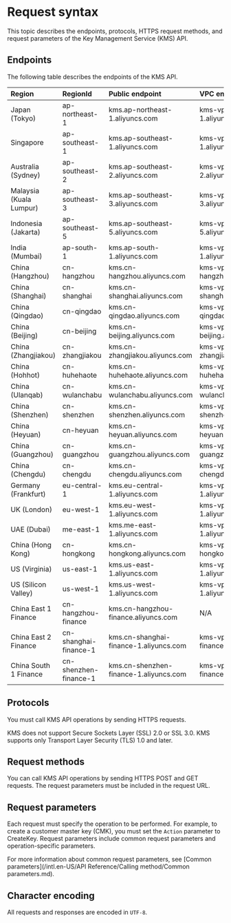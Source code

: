 # Request syntax

This topic describes the endpoints, protocols, HTTPS request methods, and request parameters of the Key Management Service \(KMS\) API.

## Endpoints

The following table describes the endpoints of the KMS API.

|Region|RegionId|Public endpoint|VPC endpoint|
|:-----|:-------|:--------------|:-----------|
|Japan \(Tokyo\)|ap-northeast-1|kms.ap-northeast-1.aliyuncs.com|kms-vpc.ap-northeast-1.aliyuncs.com|
|Singapore|ap-southeast-1|kms.ap-southeast-1.aliyuncs.com|kms-vpc.ap-southeast-1.aliyuncs.com|
|Australia \(Sydney\)|ap-southeast-2|kms.ap-southeast-2.aliyuncs.com|kms-vpc.ap-southeast-2.aliyuncs.com|
|Malaysia \(Kuala Lumpur\)|ap-southeast-3|kms.ap-southeast-3.aliyuncs.com|kms-vpc.ap-southeast-3.aliyuncs.com|
|Indonesia \(Jakarta\)|ap-southeast-5|kms.ap-southeast-5.aliyuncs.com|kms-vpc.ap-southeast-5.aliyuncs.com|
|India \(Mumbai\)|ap-south-1|kms.ap-south-1.aliyuncs.com|kms-vpc.ap-south-1.aliyuncs.com|
|China \(Hangzhou\)|cn-hangzhou|kms.cn-hangzhou.aliyuncs.com|kms-vpc.cn-hangzhou.aliyuncs.com|
|China \(Shanghai\)|cn-shanghai|kms.cn-shanghai.aliyuncs.com|kms-vpc.cn-shanghai.aliyuncs.com|
|China \(Qingdao\)|cn-qingdao|kms.cn-qingdao.aliyuncs.com|kms-vpc.cn-qingdao.aliyuncs.com|
|China \(Beijing\)|cn-beijing|kms.cn-beijing.aliyuncs.com|kms-vpc.cn-beijing.aliyuncs.com|
|China \(Zhangjiakou\)|cn-zhangjiakou|kms.cn-zhangjiakou.aliyuncs.com|kms-vpc.cn-zhangjiakou.aliyuncs.com|
|China \(Hohhot\)|cn-huhehaote|kms.cn-huhehaote.aliyuncs.com|kms-vpc.cn-huhehaote.aliyuncs.com|
|China \(Ulanqab\)|cn-wulanchabu|kms.cn-wulanchabu.aliyuncs.com|kms-vpc.cn-wulanchabu.aliyuncs.com|
|China \(Shenzhen\)|cn-shenzhen|kms.cn-shenzhen.aliyuncs.com|kms-vpc.cn-shenzhen.aliyuncs.com|
|China \(Heyuan\)|cn-heyuan|kms.cn-heyuan.aliyuncs.com|kms-vpc.cn-heyuan.aliyuncs.com|
|China \(Guangzhou\)|cn-guangzhou|kms.cn-guangzhou.aliyuncs.com|kms-vpc.cn-guangzhou.aliyuncs.com|
|China \(Chengdu\)|cn-chengdu|kms.cn-chengdu.aliyuncs.com|kms-vpc.cn-chengdu.aliyuncs.com|
|Germany \(Frankfurt\)|eu-central-1|kms.eu-central-1.aliyuncs.com|kms-vpc.eu-central-1.aliyuncs.com|
|UK \(London\)|eu-west-1|kms.eu-west-1.aliyuncs.com|kms-vpc.eu-west-1.aliyuncs.com|
|UAE \(Dubai\)|me-east-1|kms.me-east-1.aliyuncs.com|kms-vpc.me-east-1.aliyuncs.com|
|China \(Hong Kong\)|cn-hongkong|kms.cn-hongkong.aliyuncs.com|kms-vpc.cn-hongkong.aliyuncs.com|
|US \(Virginia\)|us-east-1|kms.us-east-1.aliyuncs.com|kms-vpc.us-east-1.aliyuncs.com|
|US \(Silicon Valley\)|us-west-1|kms.us-west-1.aliyuncs.com|kms-vpc.us-west-1.aliyuncs.com|
|China East 1 Finance|cn-hangzhou-finance|kms.cn-hangzhou-finance.aliyuncs.com|N/A|
|China East 2 Finance|cn-shanghai-finance-1|kms.cn-shanghai-finance-1.aliyuncs.com|kms-vpc.cn-shanghai-finance-1.aliyuncs.com|
|China South 1 Finance|cn-shenzhen-finance-1|kms.cn-shenzhen-finance-1.aliyuncs.com|kms-vpc.cn-shenzhen-finance-1.aliyuncs.com|

## Protocols

You must call KMS API operations by sending HTTPS requests.

KMS does not support Secure Sockets Layer \(SSL\) 2.0 or SSL 3.0. KMS supports only Transport Layer Security \(TLS\) 1.0 and later.

## Request methods

You can call KMS API operations by sending HTTPS POST and GET requests. The request parameters must be included in the request URL.

## Request parameters

Each request must specify the operation to be performed. For example, to create a customer master key \(CMK\), you must set the `Action` parameter to CreateKey. Request parameters include common request parameters and operation-specific parameters.

For more information about common request parameters, see [Common parameters](/intl.en-US/API Reference/Calling method/Common parameters.md).

## Character encoding

All requests and responses are encoded in `UTF-8`.

